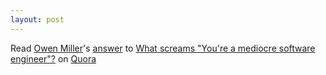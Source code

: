 ```yaml
---
layout: post
---
```

<span class='quora-content-embed' data-name='What-screams-Youre-a-mediocre-software-engineer/answer/Owen-Miller-3'>Read <a class='quora-content-link' data-width='560' data-height='260' href='https://www.quora.com/What-screams-Youre-a-mediocre-software-engineer/answer/Owen-Miller-3' data-type='answer' data-id='147753959' data-key='e70ec8ea2706708f7d37c7980e53f518' load-full-answer='False' data-embed='wnltgsq'><a href='https://www.quora.com/Owen-Miller-3'>Owen Miller</a>&#039;s <a href='/What-screams-Youre-a-mediocre-software-engineer#ans147753959'>answer</a> to <a href='/What-screams-Youre-a-mediocre-software-engineer' ref='canonical'><span class="rendered_qtext">What screams &quot;You&#039;re a mediocre software engineer&quot;?</span></a></a> on <a href='https://www.quora.com'>Quora</a><script type="text/javascript" src="https://www.quora.com/widgets/content"></script></span>

